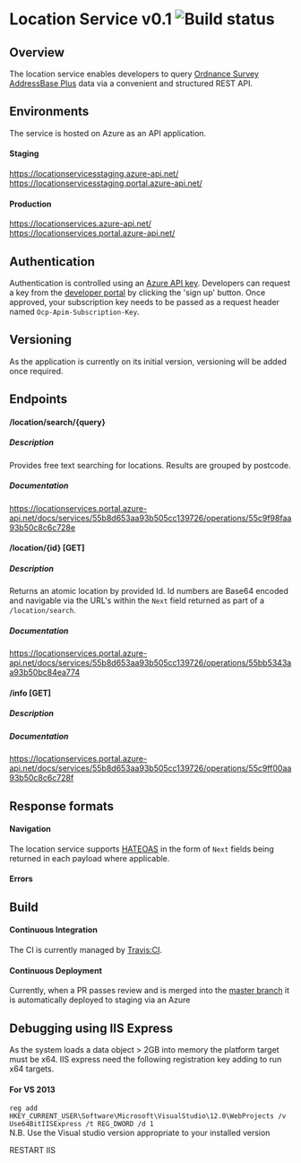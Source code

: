 # Location Service v0.1 ![Build status](https://travis-ci.org/NHSChoices/location-service.svg?branch=master "Build status")

## Overview

The location service enables developers to query [Ordnance Survey AddressBase Plus](https://www.ordnancesurvey.co.uk/business-and-government/products/addressbase-plus.html) data via a convenient and structured REST API. 

## Environments

The service is hosted on Azure as an API application.

#### Staging

https://locationservicesstaging.azure-api.net/  
https://locationservicesstaging.portal.azure-api.net/

#### Production

https://locationservices.azure-api.net/  
https://locationservices.portal.azure-api.net/

## Authentication

Authentication is controlled using an [Azure API key](https://azure.microsoft.com/en-gb/documentation/articles/api-management-get-started/). Developers can request a key from the [developer portal](https://locationservices.portal.azure-api.net/) by clicking the 'sign up' button. Once approved, your subscription key needs to be passed as a request header named `Ocp-Apim-Subscription-Key`.

## Versioning

As the application is currently on its initial version, versioning will be added once required.

## Endpoints

#### /location/search/{query}

##### Description
Provides free text searching for locations. Results are grouped by postcode.

##### Documentation
https://locationservices.portal.azure-api.net/docs/services/55b8d653aa93b505cc139726/operations/55c9f98faa93b50c8c6c728e

#### /location/{id} [GET]

##### Description
Returns an atomic location by provided Id. Id numbers are Base64 encoded and navigable via the URL's  within the `Next` field returned as part of a `/location/search`.

##### Documentation
https://locationservices.portal.azure-api.net/docs/services/55b8d653aa93b505cc139726/operations/55bb5343aa93b50bc84ea774

#### /info [GET]

##### Description

##### Documentation
https://locationservices.portal.azure-api.net/docs/services/55b8d653aa93b505cc139726/operations/55c9ff00aa93b50c8c6c728f

## Response formats

#### Navigation

The location service supports [HATEOAS](http://martinfowler.com/articles/richardsonMaturityModel.html#level3) in the form of `Next` fields being returned in each payload where applicable.

#### Errors

## Build

#### Continuous Integration

The CI is currently managed by [Travis:CI](https://travis-ci.org/NHSChoices/location-service).

#### Continuous Deployment

Currently, when a PR passes review and is merged into the [master branch](https://github.com/NHSChoices/location-service/tree/master) it is automatically deployed to staging via an Azure

## Debugging using IIS Express
As the system loads a data object > 2GB into memory the platform target must be x64.
IIS express need the following registration key adding to run x64 targets.

#### For VS 2013
`reg add HKEY_CURRENT_USER\Software\Microsoft\VisualStudio\12.0\WebProjects /v Use64BitIISExpress /t REG_DWORD /d 1`  
N.B. Use the Visual studio version appropriate to your installed version

RESTART IIS
